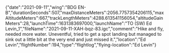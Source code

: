 {"date":"2021-09-11","wing":"BDG EN-B","durationSeconds":507,"maxDistanceMeters":2056.7757354206115,"maxAltitudeMeters":667,"trackLengthMeters":4288.613541156054,"altitudeGainMeters":28,"launchTime":1631383697000,"launchName":"TO (SW) Ed Levin_1","fileName":"2021-09-11-XAH-bqz-83.igc","comment":"Hike and fly, needed more water.  Uneventful, tried to get a spot landing but managed to sink out a little bit at the very end and just missed it.","location":"Ed Levin","flightNumber":194,"type":"flightlog","flying-location":"Ed Levin"}

